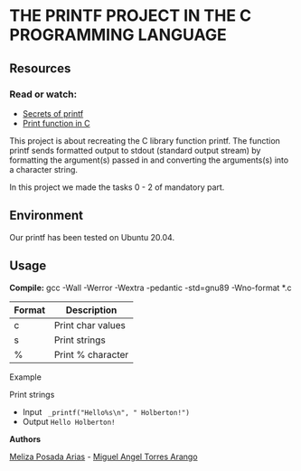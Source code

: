 # THE PRINTF PROJECT IN THE C PROGRAMMING LANGUAGE


## Resources

### Read or watch:
* [Secrets of printf](https://www.cypress.com/file/54761/download)
* [Print function in C](https://youtu.be/53UzOVLWXsc)




This project is about recreating the C library function printf. The function printf sends formatted output to stdout (standard output stream) by formatting the argument(s) passed in and converting the arguments(s) into a character string.



In this project we made the tasks 0 - 2 of mandatory part.

## Environment

Our printf has been tested on Ubuntu 20.04.

## Usage

**Compile:** gcc -Wall -Werror -Wextra -pedantic -std=gnu89 -Wno-format *.c



| Format | Description |
| ------------- | ------------- |
| c | Print char values  |
| s  |  	Print strings  |
| % | Print % character  |


Example


Print strings
* Input ``` _printf("Hello%s\n", " Holberton!")```
* Output ```Hello Holberton!```



**Authors**

[Meliza Posada Arias](https://github.com/Spathium) - 
[Miguel Angel Torres Arango](https://github.com/MiguelGit20)
